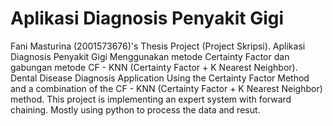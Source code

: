 # Aplikasi Diagnosis Penyakit Gigi
Fani Masturina (2001573676)'s Thesis Project (Project Skripsi). 
Aplikasi Diagnosis Penyakit Gigi Menggunakan metode Certainty Factor dan gabungan metode CF - KNN (Certainty Factor + K Nearest Neighbor). Dental Disease Diagnosis Application Using the Certainty Factor Method and a combination of the CF - KNN (Certainty Factor + K Nearest Neighbor) method. This project is implementing an expert system with forward chaining. Mostly using python to process the data and resut.
